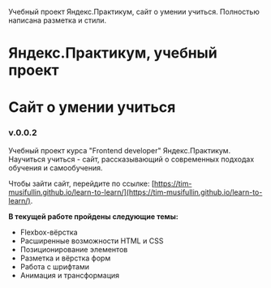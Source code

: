 Учебный проект Яндекс.Практикум, сайт о умении учиться. Полностью написана разметка и стили.

# Яндекс.Практикум, учебный проект
# Сайт о умении учиться

### v.0.0.2

Учебный проект курса "Frontend developer" Яндекс.Практикум.
Научиться учиться - сайт, рассказывающий о современных подходах обучения и самообучения.

Чтобы зайти сайт, перейдите по ссылке: [https://tim-musifullin.github.io/learn-to-learn/](https://tim-musifullin.github.io/learn-to-learn/).

**В текущей работе пройдены следующие темы:**

* Flexbox-вёрстка
* Расширенные возможности HTML и CSS
* Позиционирование элементов
* Разметка и вёрстка форм
* Работа с шрифтами
* Анимация и трансформация
